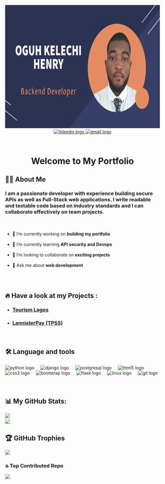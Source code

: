 <div align="center">
  <!--<img height="150" src="https://camo.githubusercontent.com/62da68eb62b1e5f175f7d1f0191dd89a653d7908feb22d37d4a0ab07365d6791/68747470733a2f2f6d656469612e67697068792e636f6d2f6d656469612f4d3967624264396e6244724f5475314d71782f67697068792e676966"  /> -->
  <a href="#projects">
    <img height="400" width="1000" src="https://github.com/Kelechi-oguh/Kelechi-oguh/blob/main/profile_banner_1.png"/>
  </a>
</div>

<div align="center">
  <a href="https://www.linkedin.com/in/kelechi-oguh-808739193/" target="_blank">
    <img src="https://img.shields.io/static/v1?message=LinkedIn&logo=linkedin&label=Connect&color=0077B5&logoColor=white&labelColor=&style=for-the-badge" height="35" alt="linkedin logo"  />
  </a>
  <a href="mailto:kelechi.oguh505@gmail.com" target="_blank">
    <img src="https://img.shields.io/static/v1?message=Gmail&logo=gmail&label=contact me&color=D14836&logoColor=white&labelColor=&style=for-the-badge" height="35" alt="gmail logo"  />
  </a>
</div>

<br><be>

<h1 align="center">Welcome to My Portfolio</h1>

###

<h2 align="left">👩‍💻  About Me</h2>

###

### I am a passionate developer with experience building secure APIs as well as Full-Stack web applications. I write readable and testable code based on industry standards and I can collaborate effectively on team projects.

###

<br clear="both">

  - 🔭 I’m currently working on **building my portfolio**<br><br>
  - 🌱 I’m currently learning **API security and Devops**<br><br>
  - 👯 I’m looking to collaborate on **exciting projects**<br><br>
  - 💬 Ask me about **web development**



<div id="projects">
  <br><be> 
  <br><be>
  <h2 align="left">🔥 Have a look at my Projects :</h2>

  <!-- <br><be> -->

  <ul align="left">
    <li><h3><a href="https://tourismlagos-production.up.railway.app/">Tourism Lagos</a></h3></li>
    <li><h3><a href="https://lannisterpay-production.up.railway.app/">LannisterPay (TPSS)</a></h3></li>
  </ul>
</div>


###

<br clear="both">

<h2 align="left">🛠 Language and tools</h2>

###

<div align="left">
  <img src="https://cdn.jsdelivr.net/gh/devicons/devicon/icons/python/python-original.svg" height="40" alt="python logo"  />
  <img width="12" />
  <img src="https://cdn.jsdelivr.net/gh/devicons/devicon/icons/django/django-plain.svg" height="40" alt="django logo"  />
  <img width="12" />
  <img src="https://cdn.jsdelivr.net/gh/devicons/devicon/icons/postgresql/postgresql-original.svg" height="40" alt="postgresql logo"  />
  <img width="12" />
  <img src="https://cdn.jsdelivr.net/gh/devicons/devicon/icons/html5/html5-original.svg" height="40" alt="html5 logo"  />
  <img width="12" />
  <img src="https://cdn.jsdelivr.net/gh/devicons/devicon/icons/css3/css3-original.svg" height="40" alt="css3 logo"  />
  <img width="12" />
  <img src="https://cdn.jsdelivr.net/gh/devicons/devicon/icons/bootstrap/bootstrap-original.svg" height="40" alt="bootstrap logo"  />
  <img width="12" />
  <img src="https://cdn.jsdelivr.net/gh/devicons/devicon/icons/flask/flask-original.svg" height="40" alt="flask logo"  />
  <img width="12" />
  <img src="https://cdn.jsdelivr.net/gh/devicons/devicon/icons/linux/linux-original.svg" height="40" alt="linux logo"  />
  <img width="12" />
  <img src="https://cdn.jsdelivr.net/gh/devicons/devicon/icons/git/git-original.svg" height="40" alt="git logo"  />
</div>


###

<br clear="both">


###

## 📊 My GitHub Stats:
![](https://github-readme-stats.vercel.app/api/top-langs/?username=Kelechi-oguh&theme=dark&hide_border=false&include_all_commits=true&count_private=false&layout=compact)<br/>
![](https://github-readme-streak-stats.herokuapp.com/?user=Kelechi-oguh&theme=dark&hide_border=false)


## 🏆 GitHub Trophies
![](https://github-profile-trophy.vercel.app/?username=Kelechi-oguh&theme=radical&no-frame=true&no-bg=true&margin-w=4)

### 🔝 Top Contributed Repo
![](https://github-contributor-stats.vercel.app/api?username=Kelechi-oguh&limit=5&theme=gruvbox&combine_all_yearly_contributions=true)

<!--  end -->
